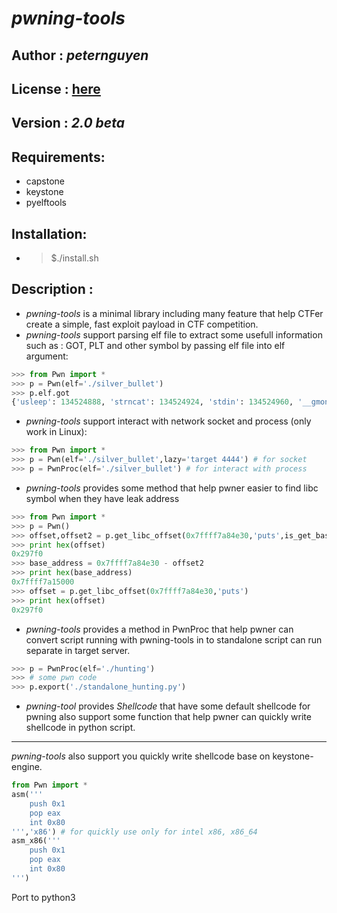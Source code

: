 # *pwning-tools*
## Author : _peternguyen_
## License : [here](LICENSE)
## Version : _2.0 beta_
## Requirements:
- capstone
- keystone
- pyelftools
## Installation:
- > $./install.sh
## Description :
- *pwning-tools* is a minimal library including many feature that help CTFer create a simple, fast exploit payload in CTF competition.
- *pwning-tools* support parsing elf file to extract some usefull information such as : GOT, PLT and other symbol by passing elf file into elf argument:
```python
>>> from Pwn import *
>>> p = Pwn(elf='./silver_bullet')
>>> p.elf.got
{'usleep': 134524888, 'strncat': 134524924, 'stdin': 134524960, '__gmon_start__': 134524896, 'puts': 134524892, 'stdout': 134524964, 'read': 134524880, 'memset': 134524916, 'atoi': 134524920, 'exit': 134524900, 'printf': 134524884, '__libc_start_main': 134524908, 'strlen': 134524904, 'setvbuf': 134524912}
```
- *pwning-tools* support interact with network socket and process (only work in Linux):
```python
>>> from Pwn import *
>>> p = Pwn(elf='./silver_bullet',lazy='target 4444') # for socket
>>> p = PwnProc(elf='./silver_bullet') # for interact with process
```
- *pwning-tools* provides some method that help pwner easier to find libc symbol when they have leak address
```python
>>> from Pwn import *
>>> p = Pwn()
>>> offset,offset2 = p.get_libc_offset(0x7ffff7a84e30,'puts',is_get_base=True)
>>> print hex(offset)
0x297f0
>>> base_address = 0x7ffff7a84e30 - offset2
>>> print hex(base_address)
0x7ffff7a15000
>>> offset = p.get_libc_offset(0x7ffff7a84e30,'puts')
>>> print hex(offset)
0x297f0
```
- *pwning-tools* provides a method in PwnProc that help pwner can convert script running with pwning-tools in to standalone script can run separate in target server.
```python
>>> p = PwnProc(elf='./hunting')
>>> # some pwn code
>>> p.export('./standalone_hunting.py')
```
- *pwning-tool* provides *Shellcode* that have some default shellcode for pwning also support some function that help pwner can quickly write shellcode in python script.
---
*pwning-tools* also support you quickly write shellcode base on keystone-engine.
```python
from Pwn import *
asm('''
	push 0x1
	pop eax
	int 0x80
''','x86') # for quickly use only for intel x86, x86_64
asm_x86('''
	push 0x1
	pop eax
	int 0x80
''')
```

Port to python3
